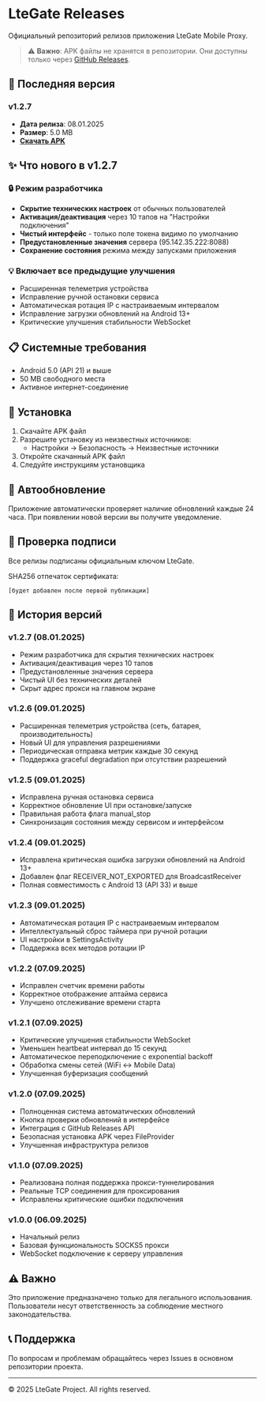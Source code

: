 # LteGate Releases

Официальный репозиторий релизов приложения LteGate Mobile Proxy.

> ⚠️ **Важно**: APK файлы не хранятся в репозитории. Они доступны только через [GitHub Releases](https://github.com/oracleh2/ltegate-releases/releases).

## 📱 Последняя версия

### v1.2.7
- **Дата релиза**: 08.01.2025
- **Размер**: 5.0 MB
- **[Скачать APK](https://github.com/oracleh2/ltegate-releases/releases/download/v1.2.7/ltegate-v1.2.7.apk)**

## ✨ Что нового в v1.2.7

### 🔒 Режим разработчика
- **Скрытие технических настроек** от обычных пользователей
- **Активация/деактивация** через 10 тапов на "Настройки подключения"
- **Чистый интерфейс** - только поле токена видимо по умолчанию
- **Предустановленные значения** сервера (95.142.35.222:8088)
- **Сохранение состояния** режима между запусками приложения

### 💡 Включает все предыдущие улучшения
- Расширенная телеметрия устройства
- Исправление ручной остановки сервиса
- Автоматическая ротация IP с настраиваемым интервалом
- Исправление загрузки обновлений на Android 13+
- Критические улучшения стабильности WebSocket

## 📋 Системные требования

- Android 5.0 (API 21) и выше
- 50 MB свободного места
- Активное интернет-соединение

## 🔧 Установка

1. Скачайте APK файл
2. Разрешите установку из неизвестных источников:
   - Настройки → Безопасность → Неизвестные источники
3. Откройте скачанный APK файл
4. Следуйте инструкциям установщика

## 🔄 Автообновление

Приложение автоматически проверяет наличие обновлений каждые 24 часа.
При появлении новой версии вы получите уведомление.

## 🔐 Проверка подписи

Все релизы подписаны официальным ключом LteGate.

SHA256 отпечаток сертификата:
```
[будет добавлен после первой публикации]
```

## 📝 История версий

### v1.2.7 (08.01.2025)
- Режим разработчика для скрытия технических настроек
- Активация/деактивация через 10 тапов
- Предустановленные значения сервера
- Чистый UI без технических деталей
- Скрыт адрес прокси на главном экране

### v1.2.6 (09.01.2025)
- Расширенная телеметрия устройства (сеть, батарея, производительность)
- Новый UI для управления разрешениями
- Периодическая отправка метрик каждые 30 секунд
- Поддержка graceful degradation при отсутствии разрешений

### v1.2.5 (09.01.2025)
- Исправлена ручная остановка сервиса
- Корректное обновление UI при остановке/запуске
- Правильная работа флага manual_stop
- Синхронизация состояния между сервисом и интерфейсом

### v1.2.4 (09.01.2025)
- Исправлена критическая ошибка загрузки обновлений на Android 13+
- Добавлен флаг RECEIVER_NOT_EXPORTED для BroadcastReceiver
- Полная совместимость с Android 13 (API 33) и выше

### v1.2.3 (09.01.2025)
- Автоматическая ротация IP с настраиваемым интервалом
- Интеллектуальный сброс таймера при ручной ротации
- UI настройки в SettingsActivity
- Поддержка всех методов ротации IP

### v1.2.2 (07.09.2025)
- Исправлен счетчик времени работы
- Корректное отображение аптайма сервиса
- Улучшено отслеживание времени старта

### v1.2.1 (07.09.2025)
- Критические улучшения стабильности WebSocket
- Уменьшен heartbeat интервал до 15 секунд
- Автоматическое переподключение с exponential backoff
- Обработка смены сетей (WiFi ↔ Mobile Data)
- Улучшенная буферизация сообщений

### v1.2.0 (07.09.2025)
- Полноценная система автоматических обновлений
- Кнопка проверки обновлений в интерфейсе
- Интеграция с GitHub Releases API
- Безопасная установка APK через FileProvider
- Улучшенная инфраструктура релизов

### v1.1.0 (07.09.2025)
- Реализована полная поддержка прокси-туннелирования
- Реальные TCP соединения для проксирования
- Исправлены критические ошибки подключения

### v1.0.0 (06.09.2025)
- Начальный релиз
- Базовая функциональность SOCKS5 прокси
- WebSocket подключение к серверу управления

## ⚠️ Важно

Это приложение предназначено только для легального использования.
Пользователи несут ответственность за соблюдение местного законодательства.

## 📞 Поддержка

По вопросам и проблемам обращайтесь через Issues в основном репозитории проекта.

---

© 2025 LteGate Project. All rights reserved.